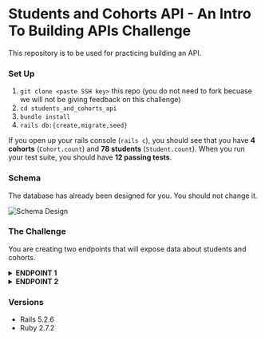 # Students and Cohorts API - An Intro To Building APIs Challenge

This repository is to be used for practicing building an API. 

### Set Up
1. `git clone <paste SSH key>` this repo (you do not need to fork becuase we will not be giving feedback on this challenge)
2. `cd students_and_cohorts_api`
3. `bundle install`
4. `rails db:{create,migrate,seed}`

If you open up your rails console (`rails c`), you should see that you have **4 cohorts** (`Cohort.count`) and **78 students** (`Student.count`). 
When you run your test suite, you should have **12 passing tests**. 

### Schema
The database has already been designed for you. You should not change it. 

![Schema Design](/images/schema_design.png)

### The Challenge
You are creating two endpoints that will expose data about students and cohorts. 
<details>
  <summary><b>ENDPOINT 1</b></summary>
  
  **GET all students**

  Your endpoint should follow this format: 
  `GET /api/v1/students`

  Your API will return: 
  * first name
  * last name
  * preferred name
  * pronouns
  * email
  * github username
  * slack username

 Expand the endpoints below to see the expected response: <br>
  <details>
    <summary>GET /api/v1/students</summary>

    ```
    {
        "data": [
            {
                "id": "1",
                "type": "student",
                "attributes": {
                    "first_name": "Jessie",
                    "last_name": "Smith",
                    "preferred_name": "Jess",
                    "pronouns": "xe/xem",
                    "email": "Jessie@email.com",
                    "github_username": "Jessie_github",
                    "slack_username": "Jessie_slack"
                }
            },
            {
                "id": "2",
                "type": "student",
                "attributes": {
                    "first_name": "Marion",
                    "last_name": "Johnson",
                    "preferred_name": "Marion",
                    "pronouns": "she/they",
                    "email": "Marion@email.com",
                    "github_username": "Marion_github",
                    "slack_username": "Marion_slack"
                }
            },
            {
                "id": "3",
                "type": "student",
                "attributes": {
                    "first_name": "Alva",
                    "last_name": "Brown",
                    "preferred_name": "Alva",
                    "pronouns": "ze/zir",
                    "email": "Alva@email.com",
                    "github_username": "Alva_github",
                    "slack_username": "Alva_slack"
                }
            },
            {
                "id": "4",
                "type": "student",
                "attributes": {
                    "first_name": "Ollie",
                    "last_name": "Jones",
                    "preferred_name": "Ollie",
                    "pronouns": "he/they",
                    "email": "Ollie@email.com",
                    "github_username": "Ollie_github",
                    "slack_username": "Ollie_slack"
                }
            },
            ...
            ...
            ...
        ]
      }
    ```

  </details>

  ---
  
</details>

<details>
  <summary><b>ENDPOINT 2</b></summary>
  
  **GET one cohort**
  
  Your endpoint should follow this format: 
  `GET /api/v1/cohorts/:id`

  Your API will return: 
  * name
  * start date
  * graduation date
  * number_of_students
  * status (future, current, graduated) - this should be based off of the start/graduation dates compared to the current date that the request is being made
 

  Expand the endpoints below to see the expected response: <br>
  
  <details>
    <summary>GET /api/v1/cohorts/1</summary>  
    
    {
      "data": {
          "id": "1",
          "type": "cohort",
          "attributes": {
              "name": "2107 BE",
              "start_date": "2021-07-01",
              "graduation_date": "2022-02-01",
              "number_of_students": 17,
              "status": "current"
            }
       }
    }
      
   </details>
      
   <details>
    <summary>GET /api/v1/cohorts/2</summary>  

     {
        "data": {
            "id": "2",
            "type": "cohort",
            "attributes": {
                "name": "2103 FE",
                "start_date": "2021-03-01",
                "graduation_date": "2021-10-01",
                "number_of_students": 26,
                "status": "graduated"
            }
          }
      }
      
   </details>
      
      
</details>

### Versions
* Rails 5.2.6
* Ruby 2.7.2


